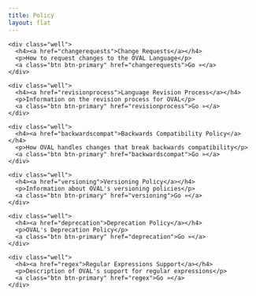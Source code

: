 ```yaml
---
title: Policy
layout: flat
---
```


<div class="row">
  <div class="col-md-6">

    <div class="well">
      <h4><a href="changerequests">Change Requests</a></h4>
      <p>How to request changes to the OVAL Language</p>
      <a class="btn btn-primary" href="changerequests">Go »</a>
    </div>

    <div class="well">
      <h4><a href="revisionprocess">Language Revision Process</a></h4>
      <p>Information on the revision process for OVAL</p>
      <a class="btn btn-primary" href="revisionprocess">Go »</a>
    </div>

    <div class="well">
      <h4><a href="backwardscompat">Backwards Compatibility Policy</a></h4>
      <p>How OVAL handles changes that break backwards compatibility</p>
      <a class="btn btn-primary" href="backwardscompat">Go »</a>
    </div>

  </div>
  <div class="col-md-6">

    <div class="well">
      <h4><a href="versioning">Versioning Policy</a></h4>
      <p>Information about OVAL's versioning policies</p>
      <a class="btn btn-primary" href="versioning">Go »</a>
    </div>

    <div class="well">
      <h4><a href="deprecation">Deprecation Policy</a></h4>
      <p>OVAL's Deprecation Policy</p>
      <a class="btn btn-primary" href="deprecation">Go »</a>
    </div>

    <div class="well">
      <h4><a href="regex">Regular Expressions Support</a></h4>
      <p>Description of OVAL's support for regular expressions</p>
      <a class="btn btn-primary" href="regex">Go »</a>
    </div>

  </div>
</div>